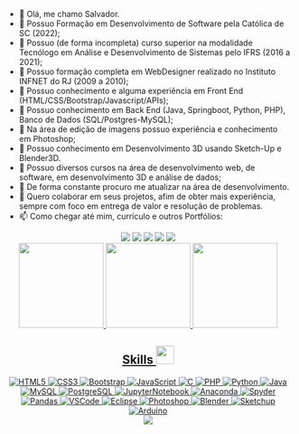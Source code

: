 - 👋 Olá, me chamo Salvador.
- 🌱 Possuo Formação em Desenvolvimento de Software pela Católica de SC (2022);
- 🌱 Possuo (de forma incompleta) curso superior na modalidade Tecnólogo em Análise e Desenvolvimento de Sistemas pelo IFRS (2016 a 2021);
- 🌱 Possuo formação completa em WebDesigner realizado no Instituto INFNET do RJ (2009 a 2010);
- 🌱 Possuo conhecimento e alguma experiência em Front End (HTML/CSS/Bootstrap/Javascript/APIs);
- 🌱 Possuo conhecimento em Back End (Java, Springboot, Python, PHP), Banco de Dados (SQL/Postgres-MySQL);
- 🌱 Na área de edição de imagens possuo experiência e conhecimento em Photoshop; 
- 🌱 Possuo conhecimento em Desenvolvimento 3D usando Sketch-Up e Blender3D.
- 🌱 Possuo diversos cursos na área de desenvolvimento web, de software, em desenvolvimento 3D e análise de dados;
- 👀 De forma constante procuro me atualizar na área de desenvolvimento.
- 💞️ Quero colaborar em seus projetos, afim de obter mais experiência, sempre com foco em entrega de valor e resolução de problemas.
- 📫 Como chegar até mim, currículo e outros Portfólios:

<div align="center">
  <a href = "mailto:disney.js@gmail.com"><img src="https://camo.githubusercontent.com/b070a7f6855dbf52729ec83a928c93e728f5245e24123a6547912acea3753899/68747470733a2f2f696d672e736869656c64732e696f2f7374617469632f76313f7374796c653d666f722d7468652d6261646765266d6573736167653d476d61696c26636f6c6f723d454134333335266c6f676f3d476d61696c266c6f676f436f6c6f723d464646464646266c6162656c3d"></a>
  <a href="https://@D_Salvador" target="_blank"><img src="https://img.shields.io/badge/Telegram-2CA5E0?style=for-the-badge&logo=telegram&logoColor=white" target="_blank"></a> 
  <a href="https://www.linkedin.com/in/disneysalvador/" target="_blank"><img src="https://img.shields.io/badge/-LinkedIn-%230077B5?style=for-the-badge&logo=linkedin&logoColor=white" target="_blank"></a>
  <a href="http://lattes.cnpq.br/1740783558218056" target="_blank"><img src="https://img.shields.io/badge/-Lattes-%230077B5?style=for-the-badge&logo=lattes&logoColor=white" target="_blank"></a>
  <a href="https://www.behance.net/djsalvador" target="_blank"><img src="https://img.shields.io/badge/Behance-1769ff?style=for-the-badge&logo=behance&logoColor=white" target="_blank"></a> 
</div>

<div align="center">
  <a href="https://github.com/djsalvador">
  <img height="150em" src="https://github-readme-stats.vercel.app/api?username=djsalvador&show_icons=true&theme=dracula&include_all_commits=true&count_private=true"/>
  <img height="150em" src="https://github-readme-stats.vercel.app/api/top-langs/?username=djsalvador&layout=compact&langs_count=7&theme=dracula"/>
  <img height="150em" src="https://user-images.githubusercontent.com/42014618/189419135-e13c4423-d4d7-44fa-a50b-aeb690f6e8a9.png?username=djsalvador&layout=compact&langs_count=7&theme=dracula"/>
</div>
 
<div align="center">
<h2> Skills <img src = "https://media2.giphy.com/media/QssGEmpkyEOhBCb7e1/giphy.gif?cid=ecf05e47a0n3gi1bfqntqmob8g9aid1oyj2wr3ds3mg700bl&rid=giphy.gif" width = 32px> </h2>

<img alt="HTML5" src="https://img.shields.io/badge/HTML5-E34F26?style=for-the-badge&logo=html5&logoColor=white">
<img alt="CSS3" src="https://img.shields.io/badge/CSS3-1572B6?style=for-the-badge&logo=css3&logoColor=white">
<img alt="Bootstrap" src="https://img.shields.io/badge/Bootstrap-563D7C?style=for-the-badge&logo=bootstrap&logoColor=white">
<img alt="JavaScript" src="https://img.shields.io/badge/JavaScript-323330?style=for-the-badge&logo=javascript&logoColor=F7DF1E">
  
<img alt="C" src="https://img.shields.io/badge/C-00599C?style=for-the-badge&logo=c&logoColor=white">
<img alt="PHP" src="https://img.shields.io/badge/PHP-777BB4?style=for-the-badge&logo=php&logoColor=white">
<img alt="Python" src="https://img.shields.io/badge/Python-FFD43B?style=for-the-badge&logo=python&logoColor=blue">
<img alt="Java" src="https://img.shields.io/badge/java-%23ED8B00.svg?style=for-the-badge&logo=java&logoColor=white">
  
<img alt="MySQL" src="https://img.shields.io/badge/mysql-%2300f.svg?style=for-the-badge&logo=mysql&logoColor=white">
<img alt="PostgreSQL" src="https://img.shields.io/badge/postgres-%23316192.svg?style=for-the-badge&logo=postgresql&logoColor=white">
<img alt="JupyterNotebook" src="https://img.shields.io/badge/jupyter-%23FA0F00.svg?style=for-the-badge&logo=jupyter&logoColor=white">
<img alt="Anaconda" src="https://img.shields.io/badge/Anaconda-%2344A833.svg?style=for-the-badge&logo=anaconda&logoColor=white">
<img alt="Spyder" src="https://img.shields.io/badge/Spyder-838485?style=for-the-badge&logo=spyder%20ide&logoColor=maroon">
<img alt="Pandas" src="https://img.shields.io/badge/pandas-%23150458.svg?style=for-the-badge&logo=pandas&logoColor=white">
  
<img alt="VSCode" src="https://img.shields.io/badge/VSCode-0078D4?style=for-the-badge&logo=visual%20studio%20code&logoColor=white">
<img alt="Eclipse" src="https://img.shields.io/badge/Eclipse-FE7A16.svg?style=for-the-badge&logo=Eclipse&logoColor=white">
  
<img alt="Photoshop" src="https://img.shields.io/badge/Adobe%20Photoshop-31A8FF?style=for-the-badge&logo=Adobe%20Photoshop&logoColor=black">
<img alt="Blender" src="https://img.shields.io/badge/blender-%23F5792A.svg?style=for-the-badge&logo=blender&logoColor=white">
<img alt="Sketchup" src="https://camo.githubusercontent.com/244585da042cf753fc46d235ac0539098a3e8fa6f32c842aa1ea4ac458a7b8d5/68747470733a2f2f696d672e736869656c64732e696f2f7374617469632f76313f7374796c653d666f722d7468652d6261646765266d6573736167653d536b65746368557026636f6c6f723d303035463945266c6f676f3d536b657463685570266c6f676f436f6c6f723d464646464646266c6162656c3d?style=for-the-badge&logo=blender&logoColor=white">
<img alt="Arduino" src="https://img.shields.io/badge/Arduino-00979D?style=for-the-badge&logo=Arduino&logoColor=white">
</div>
  
<div align="center">
  <img src="https://github-profile-trophy.vercel.app/?username=djsalvador">
</div>
